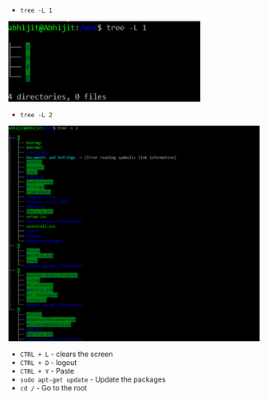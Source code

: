 * ```tree -L 1``` 

![](https://github.com/abhi3700/My_Learning_Linux_essentials/blob/master/Images/1.png)

* ```tree -L 2```

![](https://github.com/abhi3700/My_Learning_Linux_essentials/blob/master/Images/2.png)

* ```CTRL + L``` - clears the screen
* ```CTRL + D``` - logout 
* ```CTRL + Y``` - Paste
* ```sudo apt-get update``` - Update the packages
* ```cd /``` - Go to the root 

